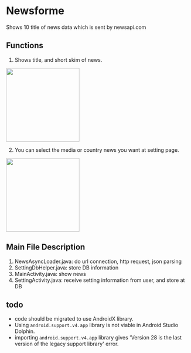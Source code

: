 # Newsforme
Shows 10 title of news data which is sent by newsapi.com

Functions
----------
1. Shows title, and short skim of news.
<div>
<img width = "200" src = "https://user-images.githubusercontent.com/31182783/48594871-d489ce00-e995-11e8-9f38-209e1e095dd8.jpg">
</div>

2. You can select the media or country news you want at setting page.
<div>
  <img width = "200" src = "https://user-images.githubusercontent.com/31182783/51304706-3345f380-1a7c-11e9-8ff8-ff0dc10cc6f9.png">
  </div>
 
Main File Description
----------
1. NewsAsyncLoader.java: do url connection, http request, json
parsing
2. SettingDbHelper.java: store DB information
3. MainActivity.java: show news
4. SettingActivity.java: receive setting information from user,
and store at DB


todo
----------
- code should be migrated to use AndroidX library.
- Using `android.support.v4.app` library is not viable in Android Studio Dolphin.
- importing `android.support.v4.app` library gives 'Version 28 is the last version of the legacy support library' error.
